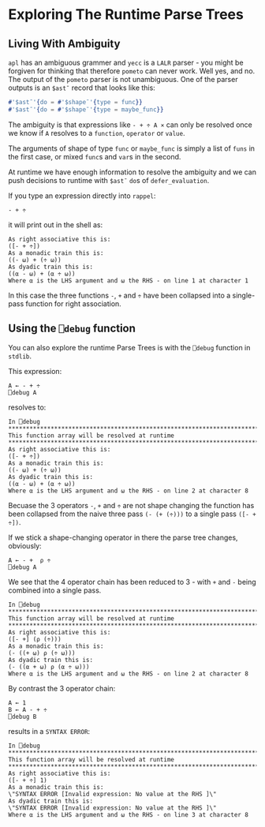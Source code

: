 # Exploring The Runtime Parse Trees

## Living With Ambiguity

`apl` has an ambiguous grammer and `yecc` is a `LALR` parser - you might be forgiven for thinking that therefore `pometo` can never work. Well yes, and no. The output of the `pometo` parser is not unambiguous. One of the parser outputs is an `$ast¯` record that looks like this:

```erlang
#'$ast¯'{do = #'$shape¯'{type = func}}
#'$ast¯'{do = #'$shape¯'{type = maybe_func}}
```

The ambiguity is that expressions like `- + ÷ A ×` can only be resolved once we know if `A` resolves to a `function`, `operator` or `value`.

The arguments of shape of type `func` or `maybe_func` is simply a list of `funs` in the first case, or mixed `func`s and `var`s in the second.

At runtime we have enough information to resolve the ambiguity and we can push decisions to runtime with `$ast¯` `do`s of `defer_evaluation`.

If you type an expression directly into `rappel`:

```pometo
- + ÷
```

it will print out in the shell as:

```pometo_results
As right associative this is:
([- + ÷])
As a monadic train this is:
((- ⍵) + (÷ ⍵))
As dyadic train this is:
((⍺ - ⍵) + (⍺ ÷ ⍵))
Where ⍺ is the LHS argument and ⍵ the RHS - on line 1 at character 1

```

In this case the three functions `-`, `+` and `÷` have been collapsed into a single-pass function for right association.


## Using the `⎕debug` function


You can also explore the runtime Parse Trees is with the `⎕debug` function in `stdlib`.

This expression:

```pometo
A ← - + ÷
⎕debug A
```

resolves to:

```pometo_results
In ⎕debug
*******************************************************************************
This function array will be resolved at runtime
*******************************************************************************
As right associative this is:
([- + ÷])
As a monadic train this is:
((- ⍵) + (÷ ⍵))
As dyadic train this is:
((⍺ - ⍵) + (⍺ ÷ ⍵))
Where ⍺ is the LHS argument and ⍵ the RHS - on line 2 at character 8

```

Becuase the 3 operators `-`, `+` and `÷` are not shape changing the function has been collapsed from the naive three pass `(- (+ (÷)))` to a single pass `([- + ÷])`.

If we stick a shape-changing operator in there the parse tree changes, obviously:

```pometo
A ← - +  ⍴ ÷
⎕debug A
```

We see that the 4 operator chain has been reduced to 3 - with `+` and `-` being combined into a single pass.

```pometo_results
In ⎕debug
*******************************************************************************
This function array will be resolved at runtime
*******************************************************************************
As right associative this is:
([- +] (⍴ (÷)))
As a monadic train this is:
(- ((+ ⍵) ⍴ (÷ ⍵)))
As dyadic train this is:
(- ((⍺ + ⍵) ⍴ (⍺ ÷ ⍵)))
Where ⍺ is the LHS argument and ⍵ the RHS - on line 2 at character 8

```

By contrast the 3 operator chain:
```pometo
A ← 1
B ← A - + ÷
⎕debug B
```

results in a `SYNTAX ERROR`:

```pometo_results
In ⎕debug
*******************************************************************************
This function array will be resolved at runtime
*******************************************************************************
As right associative this is:
([- + ÷] 1)
As a monadic train this is:
\"SYNTAX ERROR [Invalid expression: No value at the RHS ]\"
As dyadic train this is:
\"SYNTAX ERROR [Invalid expression: No value at the RHS ]\"
Where ⍺ is the LHS argument and ⍵ the RHS - on line 3 at character 8

```

